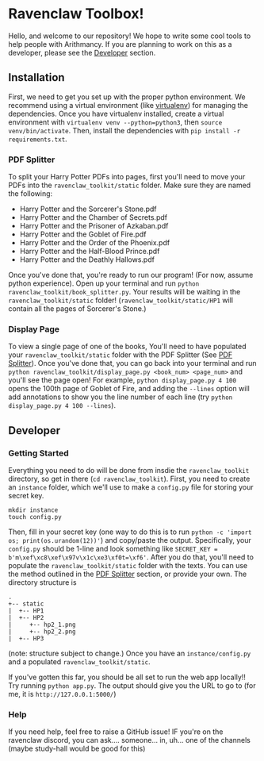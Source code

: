 # Ravenclaw Toolbox!

Hello, and welcome to our repository! We hope to write some cool tools to help people with Arithmancy. If you are planning to work on this as a developer, please see the [Developer](#developer) section.

## Installation

First, we need to get you set up with the proper python environment. We recommend using a virtual environment (like [virtualenv](https://pypi.org/project/virtualenv/)) for managing the dependencies. Once you have virtualenv installed, create a virtual environment with `virtualenv venv --python=python3`, then `source venv/bin/activate`. Then, install the dependencies with `pip install -r requirements.txt`. 

### PDF Splitter

To split your Harry Potter PDFs into pages, first you'll need to move your PDFs into the `ravenclaw_toolkit/static` folder. Make sure they are named the following:
* Harry Potter and the Sorcerer's Stone.pdf
* Harry Potter and the Chamber of Secrets.pdf
* Harry Potter and the Prisoner of Azkaban.pdf
* Harry Potter and the Goblet of Fire.pdf
* Harry Potter and the Order of the Phoenix.pdf
* Harry Potter and the Half-Blood Prince.pdf
* Harry Potter and the Deathly Hallows.pdf

Once you've done that, you're ready to run our program! (For now, assume python experience). Open up your terminal and run `python ravenclaw_toolkit/book_splitter.py`. Your results will be waiting in the `ravenclaw_toolkit/static` folder! (`ravenclaw_toolkit/static/HP1` will contain all the pages of Sorcerer's Stone.)


### Display Page

To view a single page of one of the books, You'll need to have populated your `ravenclaw_toolkit/static` folder with the PDF Splitter (See [PDF Splitter](#pdf-splitter)). Once you've done that, you can go back into your terminal and run `python ravenclaw_toolkit/display_page.py <book_num> <page_num>` and you'll see the page open! For example, `python display_page.py 4 100` opens the 100th page of Goblet of Fire, and adding the `--lines` option will add annotations to show you the line number of each line (try `python display_page.py 4 100 --lines`).


## Developer

### Getting Started 

Everything you need to do will be done from insdie the `ravenclaw_toolkit` directory, so get in there (`cd ravenclaw_toolkit`). First, you need to create an `instance` folder, which we'll use to make a `config.py` file for storing your secret key. 

```
mkdir instance 
touch config.py
```

Then, fill in your secret key (one way to do this is to run `python -c 'import os; print(os.urandom(12))'`) and copy/paste the output. Specifically, your `config.py` should be 1-line and look something like `SECRET_KEY = b'm\xef\xc8\xef\x97v\x1c\xe3\xf0t=\xf6'`. After you do that, you'll need to populate the `ravenclaw_toolkit/static` folder with the texts. You can use the method outlined in the [PDF Splitter](#pdf-splitter) section, or provide your own. The directory structure is 

```
.
+-- static
|  +-- HP1
|  +-- HP2
|     +-- hp2_1.png
|     +-- hp2_2.png
|  +-- HP3
```

(note: structure subject to change.) Once you have an `instance/config.py` and a populated `ravenclaw_toolkit/static`.

If you've gotten this far, you should be all set to run the web app locally!! Try running `python app.py`. The output should give you the URL to go to (for me, it is `http://127.0.0.1:5000/`)

### Help

If you need help, feel free to raise a GitHub issue! IF you're on the ravenclaw discord, you can ask.... someone... in, uh... one of the channels (maybe study-hall would be good for this)
